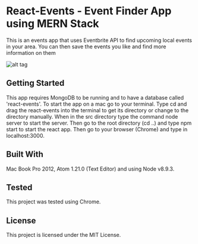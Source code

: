 # React-Events - Event Finder App using MERN Stack
This is an events app that uses Eventbrite API to find upcoming local events in your area. You can then save the events you like and find more information on them

![alt tag](https://github.com/alexkeaveney/react-events/blob/master/screenshot.jpg)

## Getting Started

This app requires MongoDB to be running and to have a database called 'react-events'. To start the app on a mac go to your terminal. Type cd and drag the react-events into the terminal to get its directory or change to the directory manually. When in the src directory type the command node server to start the server. Then go to the root directory (cd ..) and type npm start to start the react app. Then go to your browser (Chrome) and type in localhost:3000. 

## Built With

Mac Book Pro 2012, Atom 1.21.0 (Text Editor) and using Node v8.9.3.

## Tested 

This project was tested using Chrome.

## License

This project is licensed under the MIT License.



